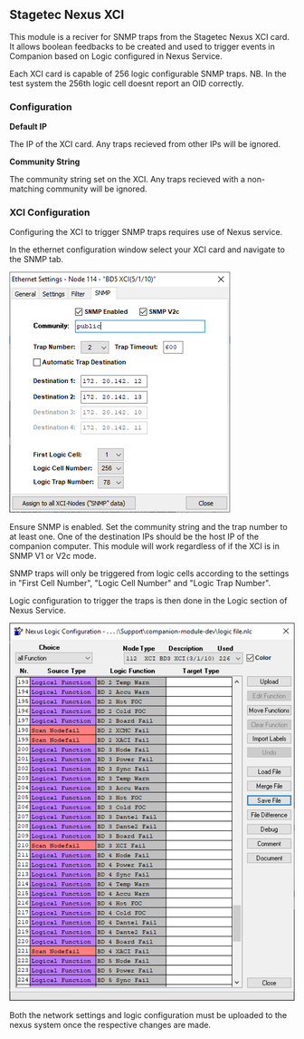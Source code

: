 ## Stagetec Nexus XCI

This module is a reciver for SNMP traps from the Stagetec Nexus XCI card. It allows boolean feedbacks to be created and used to trigger events in Companion based on Logic configured in Nexus Service.

Each XCI card is capable of 256 logic configurable SNMP traps. NB. In the test system the 256th logic cell doesnt report an OID correctly.

### Configuration

**Default IP** 


The IP of the XCI card. Any traps recieved from other IPs will be ignored.

**Community String**


The community string set on the XCI. Any traps recieved with a non-matching community will be ignored.

### XCI Configuration
Configuring the XCI to trigger SNMP traps requires use of Nexus service.

In the ethernet configuration window select your XCI card and navigate to the SNMP tab.

![Network Configuration](images/xci-network-snmp.PNG)

Ensure SNMP is enabled. Set the community string and the trap number to at least one. One of the destination IPs should be the host IP of the companion computer.  This module will work regardless of if the XCI is in SNMP V1 or V2c mode.

SNMP traps will only be triggered from logic cells according to the settings in "First Cell Number", "Logic Cell Number" and "Logic Trap Number".

Logic configuration to trigger the traps is then done in the Logic section of Nexus Service. 

![Logic Configuration](images/nexus-logic.PNG)

Both the network settings and logic configuration must be uploaded to the nexus system once the respective changes are made.